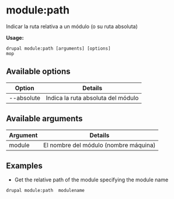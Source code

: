 # module:path
Indicar la ruta relativa a un módulo (o su ruta absoluta)

**Usage:**
```
drupal module:path [arguments] [options]
mop
```

## Available options
Option | Details
-------|-------------
--absolute | Indica la ruta absoluta del módulo

## Available arguments
Argument | Details
---------|-------------
module | El nombre del módulo (nombre máquina)

## Examples
* Get the relative path of the module specifying the module name
```
drupal module:path  modulename
```
